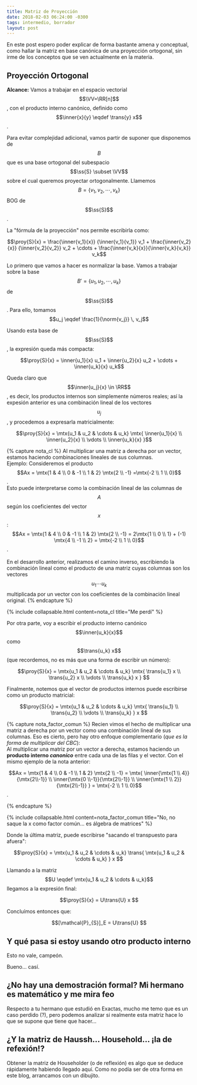 ```yaml
---
title: Matriz de Proyección
date: 2018-02-03 06:24:00 -0300
tags: intermedio, borrador
layout: post
---
```


En este post espero poder explicar de forma bastante amena y conceptual, como hallar la matriz en base canónica de una proyección ortogonal, sin irme de los conceptos que se ven actualmente en la materia.

## Proyección Ortogonal
**Alcance:** Vamos a trabajar en el espacio vectorial $$\VV=\RR[n]$$, con el producto interno canónico, definido como $$\inner{x}{y} \eqdef \trans{y} x$$.


Para evitar complejidad adicional, vamos partir de suponer que disponemos de $$B$$ que es una base ortogonal del subespacio $$\ss{S} \subset \VV$$ sobre el cual queremos proyectar ortogonalmente. Llamemos $$B=\{v_1, v_2, \cdots, v_k\}$$ BOG de $$\ss{S}$$.

La "fórmula de la proyección" nos permite escribirla como:

$$\proy{S}{x} = \frac{\inner{v_1}{x}} {\inner{v_1}{v_1}} v_1 + \frac{\inner{v_2}{x}} {\inner{v_2}{v_2}} v_2 + \cdots + \frac{\inner{v_k}{x}}{\inner{v_k}{v_k}} v_k$$

Lo primero que vamos a hacer es normalizar la base. Vamos a trabajar sobre la base $$B'=\{u_1, u_2, \cdots, u_k\}$$ de $$\ss{S}$$. Para ello, tomamos $$u_j \eqdef \frac{1}{\norm{v_j}} \, v_j$$

Usando esta base de $$\ss{S}$$, la expresión queda más compacta:

$$\proy{S}{x} = \inner{u_1}{x} u_1 + \inner{u_2}{x} u_2 + \cdots + \inner{u_k}{x} u_k$$

Queda claro que  $$\inner{u_j}{x} \in \RR$$, es decir, los productos internos son simplemente números reales; así la expesión anterior es una combinación lineal de los vectores $$u_j$$, y procedemos a expresarla matricialmente:

$$\proy{S}{x} = \mtx{u_1 & u_2 & \cdots & u_k}  \mtx{ \inner{u_1}{x} \\ \inner{u_2}{x} \\ \vdots \\ \inner{u_k}{x} }$$

{% capture nota_cl %}
Al multiplicar una matriz a derecha por un vector, estamos haciendo combinaciones lineales de sus columnas.
<br/>
Ejemplo: Consideremos el producto $$Ax = \mtx{1 & 4 \\ 0 & -1 \\ 1 & 2} \mtx{2 \\ -1} =\mtx{-2 \\ 1 \\ 0}$$.
<br/>
Esto puede interpretarse como la combinación lineal de las columnas de $$A$$ según los coeficientes del vector $$x$$:
<br/>
$$Ax = \mtx{1 & 4 \\ 0 & -1 \\ 1 & 2} \mtx{2 \\ -1} = 2\mtx{1 \\ 0 \\ 1} + (-1) \mtx{4 \\  -1 \\  2} = \mtx{-2 \\ 1 \\ 0}$$.
<br/>
<br/>
En el desarrollo anterior, realizamos el camino inverso, escribiendo la combinación lineal como el producto de una matriz cuyas columnas son los vectores $$u_1 \cdots u_k$$ multiplicada  por un  vector con los coeficientes de la combinación lineal original.
{% endcapture %}

{% include collapsable.html  content=nota_cl title="Me perdí" %}

Por otra parte, voy a escribir el producto interno canónico $$\inner{u_k}{x}$$ como  $$\trans{u_k} x$$ (que recordemos, no es más que una forma de escribir un número):

$$\proy{S}{x} = \mtx{u_1 & u_2 & \cdots & u_k}  \mtx{ \trans{u_1} x \\ \trans{u_2} x \\ \vdots \\ \trans{u_k} x } $$

Finalmente, notemos que el vector de productos internos puede escribirse como un producto matricial:

$$\proy{S}{x} = \mtx{u_1 & u_2 & \cdots & u_k}  \mtx{ \trans{u_1} \\ \trans{u_2} \\ \vdots \\ \trans{u_k} } x $$

{% capture nota_factor_comun %}
Recien vimos el hecho de multiplicar una matriz a derecha por un vector como una combinación lineal de sus columnas. Eso es cierto, pero hay otro enfoque complementario (*que es la forma de multiplicar del CBC*):
<br/>
Al multiplicar una matriz por un vector a derecha, estamos haciendo un **producto interno *canonico*** entre cada una de las filas y el vector. Con el mismo ejemplo de la nota anterior:

$$Ax = \mtx{1 & 4 \\ 0 & -1 \\ 1 & 2} \mtx{2 \\ -1} = 
	\mtx{
		\inner{\mtx{1 \\ 4}}{\mtx{2\\-1}}	\\
		\inner{\mtx{0 \\-1}}{\mtx{2\\-1}}	\\
		\inner{\mtx{1 \\ 2}}{\mtx{2\\-1}}	}
	= \mtx{-2 \\ 1 \\ 0}$$.

{% endcapture %}

{% include collapsable.html  content=nota_factor_comun title="No, no saque la x como factor común... es álgebra de matrices" %}

Donde la última matriz, puede escribirse "sacando el transpuesto para afuera":

$$\proy{S}{x} = \mtx{u_1 & u_2 & \cdots & u_k}  \trans{ \mtx{u_1 & u_2 & \cdots & u_k} } x $$

Llamando a la matriz $$U \eqdef \mtx{u_1 & u_2 & \cdots & u_k}$$ llegamos a la expresión final:

$$\proy{S}{x} = U\trans{U} x $$

Concluímos entonces que:

$$[\mathcal{P}_{S}]_E = U\trans{U} $$

## Y qué pasa si estoy usando otro producto interno
Esto no vale, campeón.

Bueno... casí.

## ¿No hay una demostración formal? Mi hermano es matemático y me mira feo
Respecto a tu hermano que estudió en Exactas, mucho me temo que es un caso perdido (?), pero podemos analizar si realmente esta matriz hace lo que se supone que tiene que hacer...


## ¿Y la matriz de Haussh... Household... ¡la de refexión!?
Obtener la matriz de Householder (o de reflexión) es algo que se deduce rápidamente habiendo llegado aquí. Como no podía ser de otra forma en este blog, arrancamos con un dibujito.
